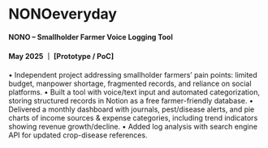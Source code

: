 # NONOeveryday

#### NONO – Smallholder Farmer Voice Logging Tool 
#### May 2025 ｜ [Prototype / PoC]
• Independent project addressing smallholder farmers’ pain points: limited budget, manpower shortage, fragmented records, and reliance on social platforms.
• Built a tool with voice/text input and automated categorization, storing structured records in Notion as a free farmer-friendly database.
• Delivered a monthly dashboard with journals, pest/disease alerts, and pie charts of income sources & 
 expense categories, including trend indicators showing revenue growth/decline.
• Added log analysis with search engine API for updated crop-disease references.

